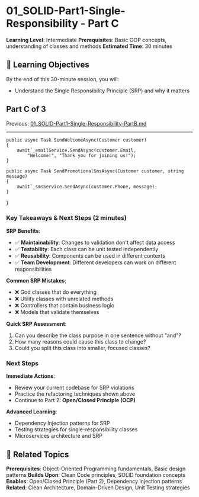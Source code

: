 # 01_SOLID-Part1-Single-Responsibility - Part C

**Learning Level**: Intermediate
**Prerequisites**: Basic OOP concepts, understanding of classes and methods
**Estimated Time**: 30 minutes

## 🎯 Learning Objectives

By the end of this 30-minute session, you will:

- Understand the Single Responsibility Principle (SRP) and why it matters

## Part C of 3

Previous: [01_SOLID-Part1-Single-Responsibility-PartB.md](01_SOLID-Part1-Single-Responsibility-PartB.md)

---

    public async Task SendWelcomeAsync(Customer customer)
    {
        await`_emailService.SendAsync(customer.Email,
            "Welcome!", "Thank you for joining us!");
    }

    public async Task SendPromotionalSmsAsync(Customer customer, string message)
    {
        await`_smsService.SendAsync(customer.Phone, message);
    }
}

### Key Takeaways & Next Steps (2 minutes)

**SRP Benefits**:

- ✅ **Maintainability**: Changes to validation don't affect data access
- ✅ **Testability**: Each class can be unit tested independently
- ✅ **Reusability**: Components can be used in different contexts
- ✅ **Team Development**: Different developers can work on different responsibilities

**Common SRP Mistakes**:

- ❌ God classes that do everything
- ❌ Utility classes with unrelated methods
- ❌ Controllers that contain business logic
- ❌ Models that validate themselves

**Quick SRP Assessment**:

1. Can you describe the class purpose in one sentence without "and"?
2. How many reasons could cause this class to change?
3. Could you split this class into smaller, focused classes?

### Next Steps

**Immediate Actions**:

- Review your current codebase for SRP violations
- Practice the refactoring techniques shown above
- Continue to Part 2: **Open/Closed Principle (OCP)**

**Advanced Learning**:

- Dependency Injection patterns for SRP
- Testing strategies for single-responsibility classes
- Microservices architecture and SRP

## 🔗 Related Topics

**Prerequisites**: Object-Oriented Programming fundamentals, Basic design patterns
**Builds Upon**: Clean Code principles, SOLID foundation concepts
**Enables**: Open/Closed Principle (Part 2), Dependency Injection patterns
**Related**: Clean Architecture, Domain-Driven Design, Unit Testing strategies
